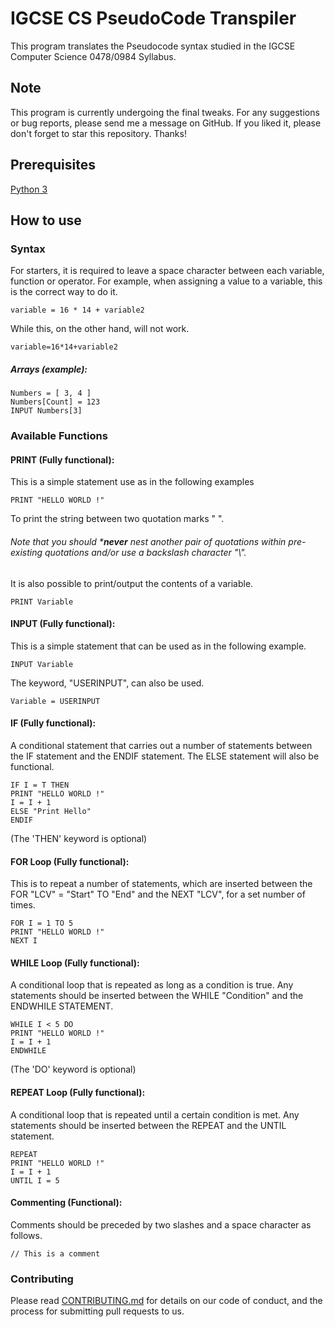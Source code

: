 # IGCSE CS PseudoCode Transpiler
This program translates the Pseudocode syntax studied in the IGCSE Computer Science 0478/0984 Syllabus.


## Note
This program is currently undergoing the final tweaks. For any suggestions or bug reports, please send me a message on GitHub. If you liked it, please don't forget to star this repository. Thanks!

## Prerequisites
[Python 3](https://www.python.org/downloads/)


## How to use

### Syntax
For starters, it is required to leave a space character between each variable, function or operator.
For example, when assigning a value to a variable, this is the correct way to do it.
  ```
  variable = 16 * 14 + variable2
  ```
While this, on the other hand, will not work.
  ```
  variable=16*14+variable2
  ```
##### Arrays (example):
  ```
  Numbers = [ 3, 4 ]
  Numbers[Count] = 123
  INPUT Numbers[3]
  ```


### Available Functions

#### PRINT (Fully functional):
This is a simple statement use as in the following examples
  ```
  PRINT "HELLO WORLD !"
  ```
To print the string between two quotation marks " ".
###### Note that you should ***never** nest another pair of quotations within pre-existing quotations and/or use a backslash character "\\".
It is also possible to print/output the contents of a variable.
  ```
  PRINT Variable
  ```


#### INPUT (Fully functional):
This is a simple statement that can be used as in the following example.
  ```
  INPUT Variable
  ```
The keyword, "USERINPUT", can also be used.
  ```
  Variable = USERINPUT
  ```
#### IF (Fully functional):
A conditional statement that carries out a number of statements between the IF statement and the ENDIF statement. The ELSE statement will also be functional.
  ```
  IF I = T THEN
  PRINT "HELLO WORLD !"
  I = I + 1
  ELSE "Print Hello"
  ENDIF
  ```
(The 'THEN' keyword is optional)


#### FOR Loop (Fully functional):
This is to repeat a number of statements, which are inserted between the FOR "LCV" = "Start" TO "End" and the NEXT "LCV", for a set number of times.
  ```
  FOR I = 1 TO 5
  PRINT "HELLO WORLD !"
  NEXT I
  ```


#### WHILE Loop (Fully functional):
A conditional loop that is repeated as long as a condition is true. Any statements should be inserted between the WHILE "Condition" and the ENDWHILE STATEMENT.
  ```
  WHILE I < 5 DO
  PRINT "HELLO WORLD !"
  I = I + 1
  ENDWHILE
  ```
(The 'DO' keyword is optional)


#### REPEAT Loop (Fully functional):
A conditional loop that is repeated until a certain condition is met. Any statements should be inserted between the REPEAT and the UNTIL statement.
  ```
  REPEAT
  PRINT "HELLO WORLD !"
  I = I + 1
  UNTIL I = 5
  ```


#### Commenting (Functional):
Comments should be preceded by two slashes and a space character as follows.
  ```
  // This is a comment
  ```


### Contributing
Please read [CONTRIBUTING.md](https://github.com/Sherlemious/IGCSE-CS-PC-Transpiler/blob/master/CONTRIBUTING.md) for details on our code of conduct, and the process for submitting pull requests to us.
